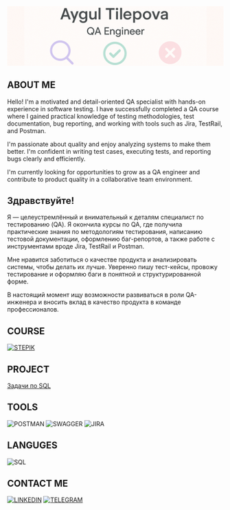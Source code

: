 ![HEADER](https://github.com/aygulyWeb/aygulyQA/blob/main/assets/qa2.png)

## ABOUT ME 
Hello! 
I'm a motivated and detail-oriented QA specialist with hands-on experience in software testing. I have successfully completed a QA course where I gained practical knowledge of testing methodologies, test documentation, bug reporting, and working with tools such as Jira, TestRail, and Postman.

I'm passionate about quality and enjoy analyzing systems to make them better. I'm confident in writing test cases, executing tests, and reporting bugs clearly and efficiently.

I'm currently looking for opportunities to grow as a QA engineer and contribute to product quality in a collaborative team environment.

## Здравствуйте!
Я — целеустремлённый и внимательный к деталям специалист по тестированию (QA). Я окончила курсы по QA, где получила практические знания по методологиям тестирования, написанию тестовой документации, оформлению баг-репортов, а также работе с инструментами вроде Jira, TestRail и Postman.

Мне нравится заботиться о качестве продукта и анализировать системы, чтобы делать их лучше. Уверенно пишу тест-кейсы, провожу тестирование и оформляю баги в понятной и структурированной форме.

В настоящий момент ищу возможности развиваться в роли QA-инженера и вносить вклад в качество продукта в команде профессионалов.

## COURSE

[![STEPIK](https://img.shields.io/badge/-STEPIK-black)](https://stepik.org/cert/2879458)  

## PROJECT

[Задачи по SQL](https://docs.google.com/spreadsheets/d/1oLi9JdW9VaGhWaOXPdYrc8wgdCM2NBFsDkBpbDELcbQ/edit?usp=sharing)

## TOOLS 
![POSTMAN](https://img.shields.io/badge/-POSTMAN-orange)
![SWAGGER](https://img.shields.io/badge/-SWAGGER-85ea2d)
![JIRA](https://img.shields.io/badge/-JIRA-blue)

## LANGUGES

![SQL](https://img.shields.io/badge/-SQL-8A2BE2)

## CONTACT ME

[![LINKEDIN](https://img.shields.io/badge/-LINKEDIN-blue)](https://www.linkedin.com/in/aygul-tilepova/) 
[![TELEGRAM](https://img.shields.io/badge/-TELEGRAM-blue)](https://www.t.me/ayguly_t)
